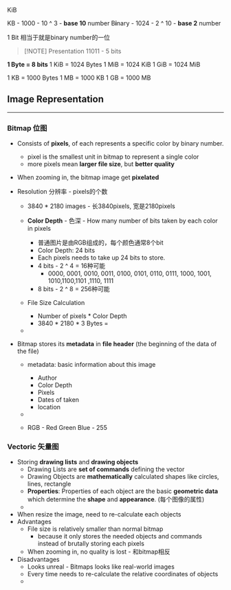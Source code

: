 KiB

KB - 1000 - 10 ^ 3 -  **base 10** number
B**i**nary - 1024 - 2 ^ 10 - **base 2** number

1 Bit  相当于就是binary number的一位

> [!NOTE] Presentation
> 11011 - 5 bits

**1 Byte = 8 bits**
1 KiB = 1024 Bytes
1 MiB = 1024 KiB
1 GiB  = 1024 MiB

1 KB = 1000 Bytes
1 MB = 1000 KB
1 GB = 1000 MB



## Image Representation
---

###  Bitmap 位图
- Consists of **pixels**, of each represents a specific color by binary number.
	- pixel is the smallest unit in bitmap to represent a single color
	- more pixels mean **larger file size**, but **better quality**
- When zooming in, the bitmap image get **pixelated**

- Resolution 分辨率 - pixels的个数
	- 3840 * 2180 images - 长3840pixels, 宽是2180pixels
	- **Color Depth** - 色深 - How many number of bits taken by each color in pixels
		- 普通图片是由RGB组成的，每个颜色通常8个bit
		- Color Depth: 24 bits
		- Each pixels needs to take up 24 bits to store.
		- 4 bits - 2 ^ 4 = 16种可能
			- 0000, 0001, 0010, 0011, 0100, 0101, 0110, 0111, 1000, 1001, 1010,1100,1101 ,1110, 1111
		- 8 bits - 2 ^ 8 = 256种可能
	
	- File Size Calculation
		- Number of pixels * Color Depth
		- 3840 * 2180 * 3 Bytes = 
	- 
	
- Bitmap stores its **metadata** in **file header** (the beginning of the data of the file)
	- metadata: basic information about this image
		- Author
		- Color Depth
		- Pixels
		- Dates of taken
		- location
	- 

	- RGB - Red Green Blue - 255

### Vectoric 矢量图
- Storing **drawing lists** and **drawing objects**
	- Drawing Lists are **set of commands** defining the vector
	- Drawing Objects are **mathematically** calculated shapes like circles, lines, rectangle
	- **Properties**: Properties of each object are the basic **geometric data** which determine the **shape** and **appearance**. (每个图像的属性)
	- 
- When resize the image, need to re-calculate each objects
- Advantages
	- File size is relatively smaller than normal bitmap
		- because it only stores the needed objects and commands instead of brutally storing each pixels
	- When zooming in, no quality is lost - 和bitmap相反
- Disadvantages
	- Looks unreal - Bitmaps looks like real-world images
	- Every time needs to re-calculate the relative coordinates of objects
	- 
